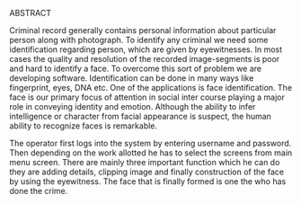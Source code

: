 ABSTRACT

Criminal record generally contains personal information about particular person along with photograph. To identify any criminal we need some identification regarding person, which are given by eyewitnesses. In most cases the quality and resolution of the recorded image-segments is poor and hard to identify a face.  To overcome this sort of problem we are developing software. Identification can be done in many ways like fingerprint, eyes, DNA etc. One of the applications is face identification.  The face is our primary focus of attention in social inter course playing a major role in conveying identity and emotion. Although the ability to infer intelligence or character from facial appearance is suspect, the human ability to recognize faces is remarkable.

The operator first logs into the system by entering username and password. Then depending on the work allotted he has to select the screens from main menu screen. There are mainly three important function which he can do they are adding details, clipping image and finally construction of the face by using the eyewitness. The face that is finally formed is one the who has done the crime.
